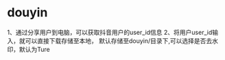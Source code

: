 # douyin
1、通过分享用户到电脑，可以获取抖音用户的user_id信息
2、将用户user_id输入，就可以直接下载存储至本地， 默认存储至douyin/目录下,可以选择是否去水印，默认为Ture
